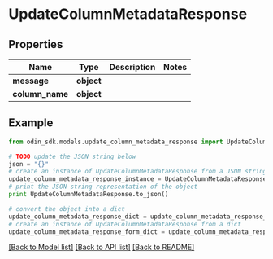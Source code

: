 # UpdateColumnMetadataResponse


## Properties

Name | Type | Description | Notes
------------ | ------------- | ------------- | -------------
**message** | **object** |  | 
**column_name** | **object** |  | 

## Example

```python
from odin_sdk.models.update_column_metadata_response import UpdateColumnMetadataResponse

# TODO update the JSON string below
json = "{}"
# create an instance of UpdateColumnMetadataResponse from a JSON string
update_column_metadata_response_instance = UpdateColumnMetadataResponse.from_json(json)
# print the JSON string representation of the object
print UpdateColumnMetadataResponse.to_json()

# convert the object into a dict
update_column_metadata_response_dict = update_column_metadata_response_instance.to_dict()
# create an instance of UpdateColumnMetadataResponse from a dict
update_column_metadata_response_form_dict = update_column_metadata_response.from_dict(update_column_metadata_response_dict)
```
[[Back to Model list]](../README.md#documentation-for-models) [[Back to API list]](../README.md#documentation-for-api-endpoints) [[Back to README]](../README.md)


